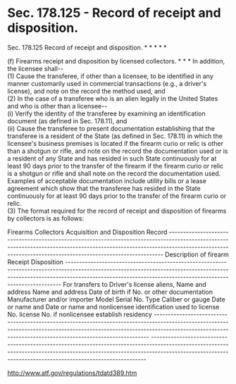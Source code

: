 # Sec. 178.125 - Record of receipt and disposition.

Sec. 178.125  Record of receipt and disposition. * * * * *     

(f) Firearms receipt and disposition by licensed collectors. * * *  In addition, the licensee shall--    
(1) Cause the transferee, if other than a licensee, to be  identified in any manner customarily used in commercial transactions  (e.g., a driver's license), and note on the record the method used, and    
(2) In the case of a transferee who is an alien legally in the  United States and who is other than a licensee--    
    (i) Verify the identity of the transferee by examining an   identification document (as defined in Sec. 178.11), and    
    (ii) Cause the transferee to present documentation establishing   that the transferee is a resident of the State (as defined in  Sec. 178.11) in which the licensee's business premises is located if  the firearm curio or relic is other than a shotgun or rifle, and note  on the record the documentation used or is a resident of any State and  has resided in such State continuously for at least 90 days prior to  the transfer of the firearm if the firearm curio or relic is a shotgun   or rifle and shall note on the record the documentation used. Examples  of acceptable documentation include utility bills or a lease agreement  which show that the transferee has resided in the State continuously  for at least 90 days prior to the transfer of the firearm curio or  relic.    
(3) The format required for the record of receipt and disposition  of firearms by collectors is as follows:                                                                                          

Firearms Collectors Acquisition and Disposition Record                                                                                           ----------------------------------------------------------------------------------------------------------------------------------------------------------------------------------------------------------------------------------------                                            Description of firearm                                                           Receipt                                                       Disposition                                        ----------------------------------------------------------------------------------------------------------------------------------------------------------------------------------------------------------------------------------------                                                                                                                                                                                                                          For transfers to                                                                                                                                                                                                        Driver's license       aliens,                                                                                                                                    Name and address                     Name and address  Date of birth if    No. or other       documentation   Manufacturer and/or importer          Model             Serial No.             Type          Caliber or gauge         Date            or name and           Date            or name and        nonlicensee     identification         used to                                                                                                                                       license No.                          license No.                        if nonlicensee       establish                                                                                                                                                                                                                                 residency     ----------------------------------------------------------------------------------------------------------------------------------------------------------------------------------------------------------------------------------------                                                                                                                                                                                                                                                                                                                                                                                                                                                                                                                                                                                                                                                                                                                                                                                                                                                                                                                                                                                                                                                                                                                                                                                                                                                                                                                                                                                                                                                        ----------------------------------------------------------------------------------------------------------------------------------------------------------------------------------------------------------------------------------------

http://www.atf.gov/regulations/tdatd389.htm